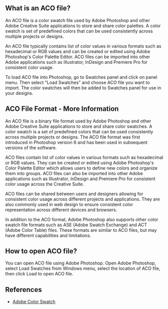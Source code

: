 ## What is an ACO file?

An ACO file is a color swatch file used by Adobe Photoshop and other Adobe Creative Suite applications to store and share color palettes. A color swatch is set of predefined colors that can be used consistently across multiple projects or designs.

An ACO file typically contains list of color values in various formats such as hexadecimal or RGB values and can be created or edited using Adobe Photoshop's Color Palette Editor. ACO files can be imported into other Adobe applications such as Illustrator, InDesign and Premiere Pro for consistent color usage.

To load ACO file into Photoshop, go to Swatches panel and click on panel menu. Then select "Load Swatches" and choose ACO file you want to import. The color swatches will then be added to Swatches panel for use in your designs.

## ACO File Format - More Information

An ACO file is a binary file format used by Adobe Photoshop and other Adobe Creative Suite applications to store and share color swatches. A color swatch is a set of predefined colors that can be used consistently across multiple projects or designs. The ACO file format was first introduced in Photoshop version 6 and has been used in subsequent versions of the software.

ACO files contain list of color values in various formats such as hexadecimal or RGB values. They can be created or edited using Adobe Photoshop's Color Palette Editor which allows users to define new colors and organize them into groups. ACO files can also be imported into other Adobe applications such as Illustrator, InDesign and Premiere Pro for consistent color usage across the Creative Suite.

ACO files can be shared between users and designers allowing for consistent color usage across different projects and applications. They are also commonly used in web design to ensure consistent color representation across different devices and browsers.

In addition to the ACO format, Adobe Photoshop also supports other color swatch file formats such as ASE (Adobe Swatch Exchange) and ACT (Adobe Color Table) files. These formats are similar to ACO files, but may have different capabilities and limitations.

## How to open ACO file?

You can open ACO file using Adobe Photoshop. Open Adobe Photoshop, select Load Swatches from Windows menu, select the location of ACO file, then click Load to open ACO file.

## References
* [Adobe Color Swatch](https://color.adobe.com/create/color-wheel)
